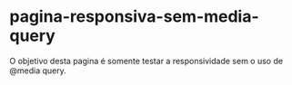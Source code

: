 # pagina-responsiva-sem-media-query
 O objetivo desta pagina é somente testar a responsividade sem o uso de @media query.
